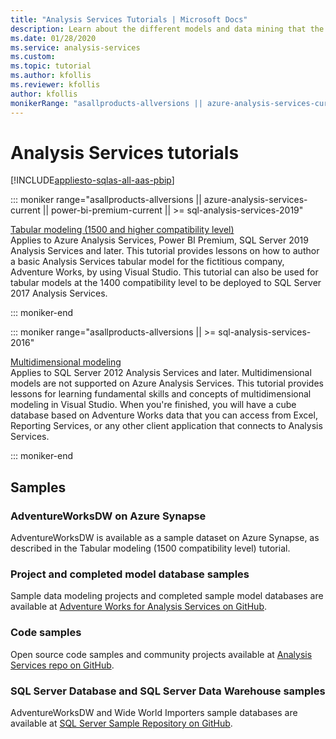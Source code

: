 ```yaml
---
title: "Analysis Services Tutorials | Microsoft Docs"
description: Learn about the different models and data mining that the Analysis Services tutorials cover.
ms.date: 01/28/2020
ms.service: analysis-services
ms.custom:
ms.topic: tutorial
ms.author: kfollis
ms.reviewer: kfollis
author: kfollis
monikerRange: "asallproducts-allversions || azure-analysis-services-current || power-bi-premium-current || >= sql-analysis-services-2016"
---
```

# Analysis Services tutorials

[!INCLUDE[appliesto-sqlas-all-aas-pbip](includes/appliesto-sqlas-all-aas-pbip.md)]

::: moniker range="asallproducts-allversions || azure-analysis-services-current || power-bi-premium-current || >= sql-analysis-services-2019"

[Tabular modeling (1500 and higher compatibility level)](tutorial-tabular-1400/as-adventure-works-tutorial.md)   
Applies to Azure Analysis Services, Power BI Premium, SQL Server 2019 Analysis Services and later. This tutorial provides lessons on how to author a basic Analysis Services tabular model for the fictitious company, Adventure Works, by using Visual Studio. This tutorial can also be used for tabular models at the 1400 compatibility level to be deployed to SQL Server 2017 Analysis Services.

::: moniker-end

::: moniker range="asallproducts-allversions || >= sql-analysis-services-2016"
  
[Multidimensional modeling](multidimensional-tutorial/multidimensional-modeling-adventure-works-tutorial.md)  
Applies to SQL Server 2012 Analysis Services and later. Multidimensional models are not supported on Azure Analysis Services. This tutorial provides lessons for learning fundamental skills and concepts of multidimensional modeling in Visual Studio. When you're finished, you will have a cube database based on Adventure Works data that you can access from Excel, Reporting Services, or any other client application that connects to Analysis Services.  

::: moniker-end
  
## Samples

### AdventureWorksDW on Azure Synapse

AdventureWorksDW is available as a sample dataset on Azure Synapse, as described in the Tabular modeling (1500 compatibility level) tutorial.

### Project and completed model database samples

Sample data modeling projects and completed sample model databases are available at [Adventure Works for Analysis Services on GitHub](https://github.com/Microsoft/sql-server-samples/releases/tag/adventureworks-analysis-services).

### Code samples

Open source code samples and community projects available at [Analysis Services repo on GitHub](https://github.com/Microsoft/Analysis-Services).

### SQL Server Database and SQL Server Data Warehouse samples  

AdventureWorksDW and Wide World Importers sample databases are available at [SQL Server Sample Repository on GitHub](https://github.com/Microsoft/sql-server-samples). 
  
  
  
